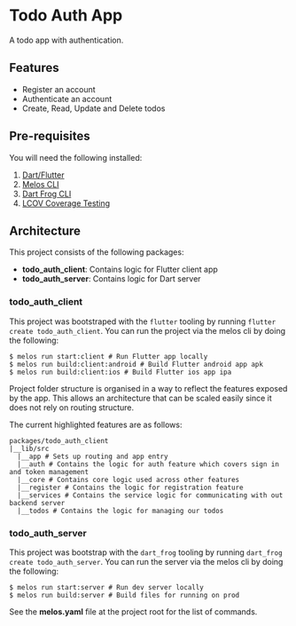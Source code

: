# Todo Auth App

A todo app with authentication. 

## Features

* Register an account
* Authenticate an account
* Create, Read, Update and Delete todos

## Pre-requisites

You will need the following installed:

1. [Dart/Flutter](https://docs.flutter.dev/get-started/install)
2. [Melos CLI](https://melos.invertase.dev/)
2. [Dart Frog CLI](https://dartfrog.vgv.dev/docs/overview#installing-)
3. [LCOV Coverage Testing](https://formulae.brew.sh/formula/lcov)

## Architecture

This project consists of the following packages:

* **todo_auth_client**: Contains logic for Flutter client app
* **todo_auth_server**: Contains logic for Dart server

### todo_auth_client

This project was bootstraped with the `flutter` tooling by running `flutter create todo_auth_client`. You can run the project via the melos cli by doing the following:

```shell
$ melos run start:client # Run Flutter app locally
$ melos run build:client:android # Build Flutter android app apk
$ melos run build:client:ios # Build Flutter ios app ipa
```

Project folder structure is organised in a way to reflect the features exposed by the app. This allows an architecture that can be scaled easily since it does not rely on routing structure.

The current highlighted features are as follows:

```graph
packages/todo_auth_client
|__lib/src
  |__app # Sets up routing and app entry
  |__auth # Contains the logic for auth feature which covers sign in and token management
  |__core # Contains core logic used across other features
  |__register # Contains the logic for registration feature
  |__services # Contains the service logic for communicating with out backend server
  |__todos # Contains the logic for managing our todos
```

### todo_auth_server

This project was bootstrap with the `dart_frog` tooling by running `dart_frog create todo_auth_server`. You can run the server via the melos cli by doing the following:

```shell
$ melos run start:server # Run dev server locally
$ melos run build:server # Build files for running on prod
```

See the **melos.yaml** file at the project root for the list of commands.
